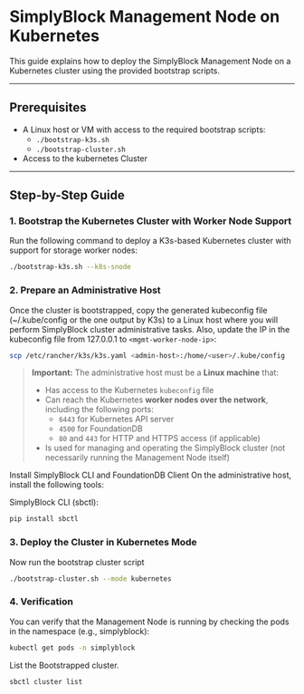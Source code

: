 # SimplyBlock Management Node on Kubernetes

This guide explains how to deploy the SimplyBlock Management Node on a Kubernetes cluster using the provided bootstrap scripts.

---

## Prerequisites

- A Linux host or VM with access to the required bootstrap scripts:
  - `./bootstrap-k3s.sh`
  - `./bootstrap-cluster.sh`
- Access to the kubernetes Cluster

---

## Step-by-Step Guide

### 1. Bootstrap the Kubernetes Cluster with Worker Node Support

Run the following command to deploy a K3s-based Kubernetes cluster with support for storage worker nodes:

```bash
./bootstrap-k3s.sh --k8s-snode
```

### 2. Prepare an Administrative Host

Once the cluster is bootstrapped, copy the generated kubeconfig file (~/.kube/config or the one output by K3s) to a Linux host where you will perform SimplyBlock cluster administrative tasks. Also, update the IP in the kubeconfig file from 127.0.0.1 to ``<mgmt-worker-node-ip>``:

```bash
scp /etc/rancher/k3s/k3s.yaml <admin-host>:/home/<user>/.kube/config
```

> **Important:** The administrative host must be a **Linux machine** that:
>
> - Has access to the Kubernetes `kubeconfig` file  
> - Can reach the Kubernetes **worker nodes over the network**, including the following ports:
>   - `6443` for Kubernetes API server  
>   - `4500` for FoundationDB  
>   - `80` and `443` for HTTP and HTTPS access (if applicable)  
> - Is used for managing and operating the SimplyBlock cluster (not necessarily running the Management Node itself)

Install SimplyBlock CLI and FoundationDB Client
On the administrative host, install the following tools:

SimplyBlock CLI (sbctl):

```bash
pip install sbctl
```


### 3. Deploy the Cluster in Kubernetes Mode
Now run the bootstrap cluster script
```bash
./bootstrap-cluster.sh --mode kubernetes
```

### 4. Verification
You can verify that the Management Node is running by checking the pods in the namespace (e.g., simplyblock):

```bash
kubectl get pods -n simplyblock
```

List the Bootstrapped cluster.

```bash
sbctl cluster list
```
